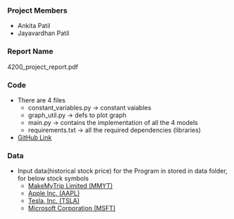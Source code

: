 ### Project Members

  - Ankita Patil
  - Jayavardhan Patil

### Report Name
  4200_project_report.pdf

### Code 
  - There are 4 files
    - constant_variables.py -> constant vaiables
    - graph_util.py -> defs to plot graph
    - main.py -> contains the implementation of all the 4 models
    - requirements.txt -> all the required dependencies (libraries)
  - [GitHub Link](https://github.com/Ankita-P/StockPricePrediction)

### Data
  - Input data(historical stock price) for the Program in stored in data folder, for below stock symbols
    - [MakeMyTrip Limited (MMYT)](https://github.com/Ankita-P/StockPricePrediction/blob/master/data/MMYT.csv)
    - [Apple Inc. (AAPL)](https://github.com/Ankita-P/StockPricePrediction/blob/master/data/AAPL.csv)
    - [Tesla, Inc. (TSLA)](https://github.com/Ankita-P/StockPricePrediction/blob/master/data/TSLA.csv)
    - [Microsoft Corporation (MSFT)](https://github.com/Ankita-P/StockPricePrediction/blob/master/data/MSFT.csv)
